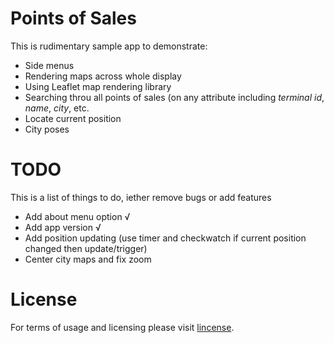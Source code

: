 # Points of Sales

This is rudimentary sample app to demonstrate:
 * Side menus
 * Rendering maps across whole display
 * Using Leaflet map rendering library
 * Searching throu all points of sales (on any attribute including *terminal id*, *name*, *city*, etc.
 * Locate current position
 * City poses

# TODO

This is a list of things to do, iether remove bugs or add features
 * Add about menu option √
 * Add app version √
 * Add position updating (use timer and checkwatch if current position changed then update/trigger)
 * Center city maps and fix zoom

# License

For terms of usage and licensing please visit [lincense](https://github.com/atonevski/pos/blob/master/LICENSE.md).
